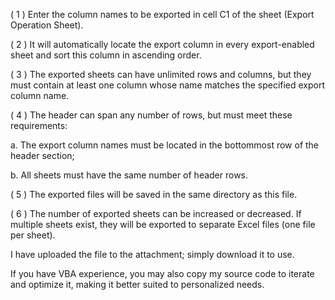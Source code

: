 ( 1 ) Enter the column names to be exported in cell C1 of the sheet (Export Operation Sheet).

( 2 ) It will automatically locate the export column in every export-enabled sheet and sort this column in ascending order.

( 3 ) The exported sheets can have unlimited rows and columns, but they must contain at least one column whose name matches the specified export column name.

( 4 ) The header can span any number of rows, but must meet these requirements:

a. The export column names must be located in the bottommost row of the header section;

b. All sheets must have the same number of header rows.

( 5 ) The exported files will be saved in the same directory as this file.

( 6 ) The number of exported sheets can be increased or decreased. If multiple sheets exist, they will be exported to separate Excel files (one file per sheet).

I have uploaded the file to the attachment; simply download it to use.

If you have VBA experience, you may also copy my source code to iterate and optimize it, making it better suited to personalized needs.
